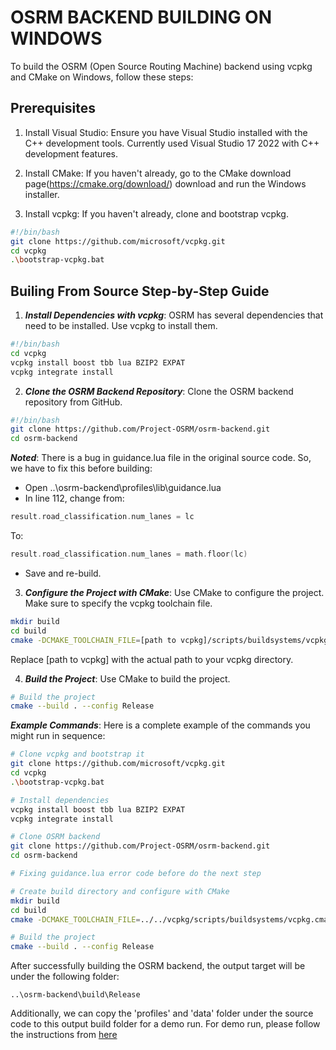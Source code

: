 # OSRM BACKEND BUILDING ON WINDOWS 

To build the OSRM (Open Source Routing Machine) backend using vcpkg and CMake on Windows, follow these steps:

## Prerequisites

1. Install Visual Studio: Ensure you have Visual Studio installed with the C++ development tools.
Currently used Visual Studio 17 2022 with C++ development features.

2. Install CMake: If you haven't already, go to the CMake download page(https://cmake.org/download/) download and run the Windows installer.

3. Install vcpkg: If you haven't already, clone and bootstrap vcpkg.

```bash
#!/bin/bash
git clone https://github.com/microsoft/vcpkg.git
cd vcpkg
.\bootstrap-vcpkg.bat
```

## Builing From Source Step-by-Step Guide

1. ***Install Dependencies with vcpkg***: OSRM has several dependencies that need to be installed. Use vcpkg to install them.

```bash
#!/bin/bash
cd vcpkg
vcpkg install boost tbb lua BZIP2 EXPAT
vcpkg integrate install
```

2. ***Clone the OSRM Backend Repository***: Clone the OSRM backend repository from GitHub.

```bash
#!/bin/bash
git clone https://github.com/Project-OSRM/osrm-backend.git
cd osrm-backend
```

***Noted***: There is a bug in guidance.lua file in the original source code. So, we have to fix this before building:
- Open ..\osrm-backend\profiles\lib\guidance.lua
- In line 112, change from: 

```c++
result.road_classification.num_lanes = lc
```

To: 

```c++
result.road_classification.num_lanes = math.floor(lc)
```

- Save and re-build.

3. ***Configure the Project with CMake***: Use CMake to configure the project. Make sure to specify the vcpkg toolchain file.

```bash
mkdir build
cd build
cmake -DCMAKE_TOOLCHAIN_FILE=[path to vcpkg]/scripts/buildsystems/vcpkg.cmake ..
```

Replace [path to vcpkg] with the actual path to your vcpkg directory.

4. ***Build the Project***: Use CMake to build the project.

```bash
# Build the project
cmake --build . --config Release
```

***Example Commands***:
Here is a complete example of the commands you might run in sequence:

```bash
# Clone vcpkg and bootstrap it
git clone https://github.com/microsoft/vcpkg.git
cd vcpkg
.\bootstrap-vcpkg.bat

# Install dependencies
vcpkg install boost tbb lua BZIP2 EXPAT
vcpkg integrate install

# Clone OSRM backend
git clone https://github.com/Project-OSRM/osrm-backend.git
cd osrm-backend

# Fixing guidance.lua error code before do the next step

# Create build directory and configure with CMake
mkdir build
cd build
cmake -DCMAKE_TOOLCHAIN_FILE=../../vcpkg/scripts/buildsystems/vcpkg.cmake ..

# Build the project
cmake --build . --config Release

```

After successfully building the OSRM backend, the output target will be under the following folder: 

```
..\osrm-backend\build\Release
```

Additionally, we can copy the 'profiles' and 'data' folder under the source code to this output build folder for a demo run. For demo run, please follow the instructions from [here](README.md)
